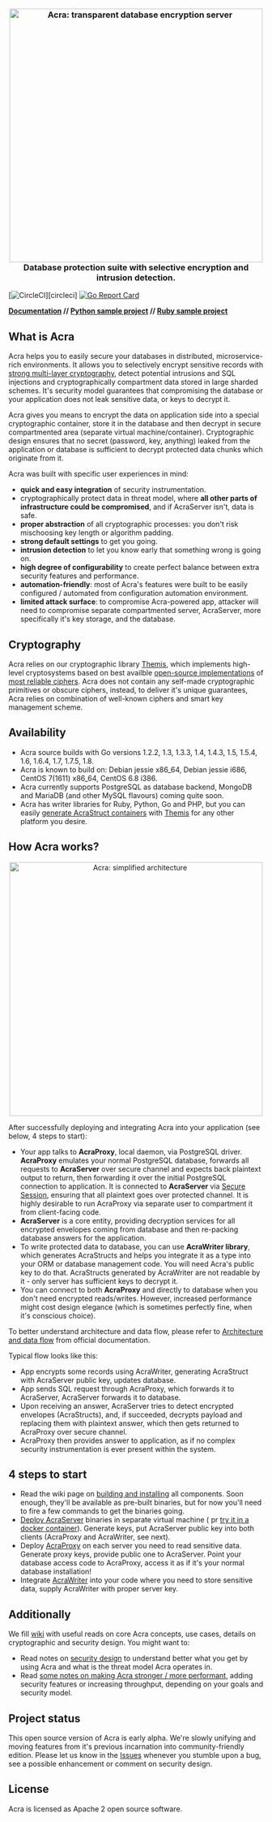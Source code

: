 <h3 align="center">
  <a href="https://www.cossacklabs.com"><img src="https://github.com/cossacklabs/acra/wiki/Images/acra_web.jpg" alt="Acra: transparent database encryption server" width="500"></a>
  <br>
  Database protection suite with selective encryption and intrusion detection.
  <br>
</h3>


[![CircleCI](https://circleci.com/gh/cossacklabs/acra/tree/master.svg?style=shield)][circleci]
[![Go Report Card](https://goreportcard.com/badge/github.com/cossacklabs/acra)](https://goreportcard.com/report/github.com/cossacklabs/acra)

**[Documentation](https://github.com/cossacklabs/acra/wiki) // [Python sample project](https://github.com/cossacklabs/djangoproject.com) // [Ruby sample project](https://github.com/cossacklabs/rubygems.org)**

## What is Acra

Acra helps you to easily secure your databases in distributed, microservice-rich environments. It allows you to selectively encrypt sensitive records with [strong multi-layer cryptography](https://github.com/cossacklabs/acra/wiki/AcraStruct), detect potential intrusions and SQL injections and cryptographically compartment data stored in large sharded schemes. It's security model guarantees that compromising the database or your application does not leak sensitive data, or keys to decrypt it. 

Acra gives you means to encrypt the data on application side into a special cryptographic container, store it in the database and then decrypt in secure compartmented area (separate virtual machine/container). Cryptographic design ensures that no secret (password, key, anything) leaked from the application or database is sufficient to decrypt protected data chunks which originate from it. 

Acra was built with specific user experiences in mind: 
- **quick and easy integration** of security instrumentation.
- cryptographically protect data in threat model, where **all other parts of infrastructure could be compromised**, and if AcraServer isn't, data is safe. 
- **proper abstraction** of all cryptographic processes: you don't risk mischoosing key length or algorithm padding. 
- **strong default settings** to get you going. 
- **intrusion detection** to let you know early that something wrong is going on.
- **high degree of configurability** to create perfect balance between extra security features and performance. 
- **automation-friendly**: most of Acra's features were built to be easily configured / automated from configuration automation environment.
- **limited attack surface**: to compromise Acra-powered app, attacker will need to compromise separate compartmented server, AcraServer, more specifically it's key storage, and the database. 

## Cryptography

Acra relies on our cryptographic library [Themis](https://www.github.com/cossacklabs/themis), which implements high-level cryptosystems based on best availble [open-source implementations](https://github.com/cossacklabs/themis/wiki/Cryptographic-donors) of [most reliable ciphers](https://github.com/cossacklabs/themis/wiki/Soter). Acra does not contain any self-made cryptographic primitives or obscure ciphers, instead, to deliver it's unique guarantees, Acra relies on combination of well-known ciphers and smart key management scheme.

## Availability

* Acra source builds with Go versions 1.2.2, 1.3, 1.3.3, 1.4, 1.4.3, 1.5, 1.5.4, 1.6, 1.6.4, 1.7, 1.7.5, 1.8.
* Acra is known to build on: Debian jessie x86_64, Debian jessie i686, CentOS 7(1611) x86_64, CentOS 6.8 i386.
* Acra currently supports PostgreSQL as database backend, MongoDB and MariaDB (and other MySQL flavours) coming quite soon. 
* Acra has writer libraries for Ruby, Python, Go and PHP, but you can easily [generate AcraStruct containers](https://github.com/cossacklabs/acra/wiki/AcraStruct)  with [Themis](https://github.com/cossacklabs/themis) for any other platform you desire. 

## How Acra works?

<p align="center"><img src="https://github.com/cossacklabs/acra/wiki/Images/simplified_arch.png" alt="Acra: simplified architecture" width="500"></p>

After successfully deploying and integrating Acra into your application (see below, 4 steps to start):

* Your app talks to **AcraProxy**, local daemon, via PostgreSQL driver. **AcraProxy**  emulates your normal PostgreSQL database, forwards all requests to **AcraServer** over secure channel and expects back plaintext output to return, then forwarding it over the initial PostgreSQL connection to application. It is connected to **AcraServer** via [Secure Session](https://github.com/cossacklabs/themis/wiki/Secure-Session-cryptosystem), ensuring that all plaintext goes over protected channel. It is highly desirable to run AcraProxy via separate user to compartment it from client-facing code. 
* **AcraServer** is a core entity, providing decryption services for all encrypted envelopes coming from database and then re-packing database answers for the application.
* To write protected data to database, you can use **AcraWriter library**, which generates AcraStructs and helps you  integrate it as a type into your ORM or database management code. You will need Acra's public key to do that. AcraStructs generated by AcraWriter are not readable by it - only server has sufficient keys to decrypt it. 
* You can connect to both **AcraProxy** and directly to database when you don't need encrypted reads/writes. However, increased performance might cost design elegance (which is sometimes perfectly fine, when it's conscious choice).

To better understand architecture and data flow, please refer to [Architecture and data flow](https://github.com/cossacklabs/acra/wiki/Architecture-and-data-flow) from official documentation.

Typical flow looks like this: 
- App encrypts some records using AcraWriter, generating AcraStruct with AcraServer public key, updates database. 
- App sends SQL request through AcraProxy, which forwards it to AcraServer, AcraServer forwards it to database. 
- Upon receiving an answer, AcraServer tries to detect encrypted envelopes (AcraStructs), and, if succeeded, decrypts payload and replacing them with plaintext answer, which then gets returned to AcraProxy over secure channel. 
- AcraProxy then provides answer to application, as if no complex security instrumentation is ever present within the system.

## 4 steps to start

* Read the wiki page on [building and installing](https://github.com/cossacklabs/acra/wiki/Quick-start-guide)  all components. Soon enough, they'll be available as pre-built binaries, but for now you'll need to fire a few commands to get the binaries going. 
* [Deploy AcraServer](https://github.com/cossacklabs/acra/wiki/Quick-start-guide) binaries in separate virtual machine ( pr [try it in a docker container](https://github.com/cossacklabs/acra/wiki/Trying-Acra-with-Docker)). Generate keys, put AcraServer public key into both clients (AcraProxy and AcraWriter, see next).
* Deploy [AcraProxy](https://github.com/cossacklabs/acra/wiki/AcraProxy-and-AcraWriter#acraproxy) on each server you need to read sensitive data. Generate proxy keys, provide public one to AcraServer. Point your database access code to AcraProxy, access it as if it's your normal database installation!
* Integrate [AcraWriter](https://github.com/cossacklabs/acra/wiki/AcraProxy-and-AcraWriter#acrawriter) into your code where you need to store sensitive data, supply AcraWriter with proper server key.

## Additionally

We fill [wiki](https://github.com/cossacklabs/acra/wiki) with useful reads on core Acra concepts, use cases, details on cryptographic and security design. You might want to:
- Read notes on [security design](https://github.com/cossacklabs/acra/wiki/Security-design) to understand better what you get by using Acra and what is the threat model Acra operates in. 
- Read [some notes on making Acra stronger / more performant](https://github.com/cossacklabs/acra/wiki/Tuning-Acra), adding security features or increasing throughput, depending on your goals and security model.

## Project status

This open source version of Acra is early alpha. We're slowly unifying and moving features from it's previous incarnation into community-friendly edition. Please let us know in the [Issues](https://www.github.com/cossacklabs/acra/issues) whenever you stumble upon a bug, see a possible enhancement or comment on security design.

## License

Acra is licensed as Apache 2 open source software.

